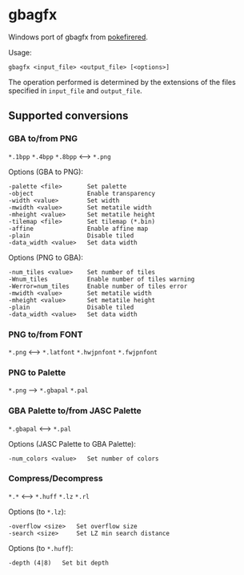 # gbagfx

Windows port of gbagfx from [pokefirered](https://github.com/pret/pokefirered).

Usage:
```
gbagfx <input_file> <output_file> [<options>]
```

The operation performed is determined by the extensions of the files specified in `input_file` and `output_file`.


## Supported conversions

### GBA to/from PNG

`*.1bpp` `*.4bpp` `*.8bpp` ⟷ `*.png`

Options (GBA to PNG):
```
-palette <file>       Set palette
-object               Enable transparency
-width <value>        Set width
-mwidth <value>       Set metatile width
-mheight <value>      Set metatile height
-tilemap <file>       Set tilemap (*.bin)
-affine               Enable affine map
-plain                Disable tiled
-data_width <value>   Set data width
```

Options (PNG to GBA):
```
-num_tiles <value>    Set number of tiles
-Wnum_tiles           Enable number of tiles warning
-Werror=num_tiles     Enable number of tiles error
-mwidth <value>       Set metatile width
-mheight <value>      Set metatile height
-plain                Disable tiled
-data_width <value>   Set data width
```

### PNG to/from FONT

`*.png` ⟷ `*.latfont` `*.hwjpnfont` `*.fwjpnfont`

### PNG to Palette

`*.png` ⟶ `*.gbapal` `*.pal`

### GBA Palette to/from JASC Palette

`*.gbapal` ⟷ `*.pal`

Options (JASC Palette to GBA Palette):
```
-num_colors <value>   Set number of colors
```

### Compress/Decompress

`*.*` ⟷ `*.huff` `*.lz` `*.rl`

Options (to `*.lz`):
```
-overflow <size>   Set overflow size
-search <size>     Set LZ min search distance
```

Options (to `*.huff`):
```
-depth (4|8)   Set bit depth
```